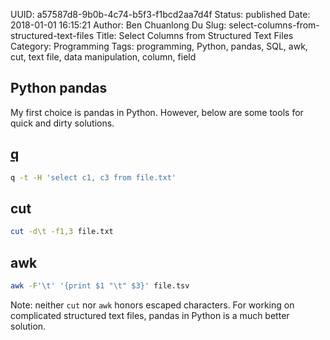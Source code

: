 UUID: a57587d8-9b0b-4c74-b5f3-f1bcd2aa7d4f
Status: published
Date: 2018-01-01 16:15:21
Author: Ben Chuanlong Du
Slug: select-columns-from-structured-text-files
Title: Select Columns from Structured Text Files
Category: Programming
Tags: programming, Python, pandas, SQL, awk, cut, text file, data manipulation, column, field

## Python pandas

My first choice is pandas in Python. 
However, 
below are some tools for quick and dirty solutions.

## [q](https://github.com/harelba/q) 
```sh
q -t -H 'select c1, c3 from file.txt'
```

## cut
```sh
cut -d\t -f1,3 file.txt
```

## awk
```sh
awk -F'\t' '{print $1 "\t" $3}' file.tsv 
```
Note: neither `cut` nor `awk` honors escaped characters.
For working on complicated structured text files, 
pandas in Python is a much better solution.